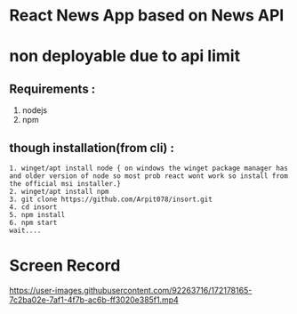# React News App based on News API
# non deployable due to api limit
## Requirements :
1. nodejs
2. npm 

## though installation(from cli) :
    1. winget/apt install node { on windows the winget package manager has and older version of node so most prob react wont work so install from the official msi installer.}
    2. winget/apt install npm
    3. git clone https://github.com/Arpit078/insort.git
    4. cd insort
    5. npm install
    6. npm start 
    wait....
# Screen Record
https://user-images.githubusercontent.com/92263716/172178165-7c2ba02e-7af1-4f7b-ac6b-ff3020e385f1.mp4


